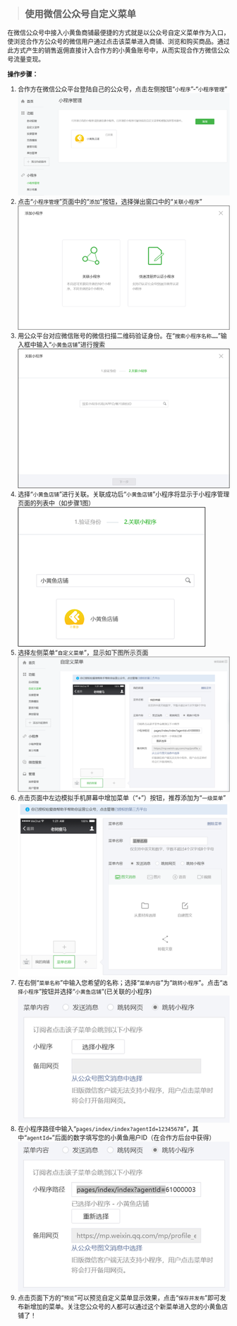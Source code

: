 >## 使用微信公众号自定义菜单

在微信公众号中接入小黄鱼商铺最便捷的方式就是以公众号自定义菜单作为入口，使浏览合作方公众号的微信用户通过点击该菜单进入商铺、浏览和购买商品。通过此方式产生的销售返佣直接计入合作方的小黄鱼账号中，从而实现合作方微信公众号流量变现。  

**操作步骤：**

1. 合作方在微信公众平台登陆自己的公众号，点击左侧按钮“`小程序`”-“`小程序管理`”  
![图4_1](../img/4_1.png)
2. 点击“`小程序管理`”页面中的“`添加`”按钮，选择弹出窗口中的“`关联小程序`”  
![图4_2](../img/4_2.png)
3. 用公众平台对应微信账号的微信扫描二维码验证身份。在“`搜索小程序名称……`”输入框中输入“`小黄鱼店铺`”进行搜索  
![图4_3](../img/4_3.png)
4. 选择“`小黄鱼店铺`”进行关联。关联成功后“`小黄鱼店铺`”小程序将显示于小程序管理页面的列表中（如步骤1图）  
![图4_4](../img/4_4.png)
5. 选择左侧菜单“`自定义菜单`”，显示如下图所示页面  
![图4_5](../img/4_5.png)
6. 点击页面中左边模拟手机屏幕中增加菜单（“`+`”）按钮，推荐添加为“`一级菜单`”  
![图4_6](../img/4_6.png)
7. 在右侧“`菜单名称`”中输入您希望的名称；选择“`菜单内容`”为“`跳转小程序`”。点击“`选择小程序`”按钮并选择“`小黄鱼店铺`”(已关联的小程序)  
![图4_7](../img/4_7.png)
8. 在小程序路径中输入“`pages/index/index?agentId=12345678`”，其中“`agentId=`”后面的数字填写您的小黄鱼用户ID（在合作方后台中获得）  
![图4_8](../img/4_8.png)
9.  点击页面下方的“`预览`”可以预览自定义菜单显示效果，点击“`保存并发布`”即可发布新增加的菜单。关注您公众号的人都可以通过这个新菜单进入您的小黄鱼店铺了！